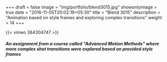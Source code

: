 +++
draft = false
image = "img/portfolio/blend3015.jpg"
showonlyimage = true
date = "2016-11-05T20:02:19+05:30"
title = "Blend 3015"
description = "Animation based on style frames and exploring complex transitions"
weight = 14
+++

{{< vimeo 384304747 >}}  
##### An assignment from a course called "Advanced Motion Methods" where more complex shot transitions were explored based on provided style frames